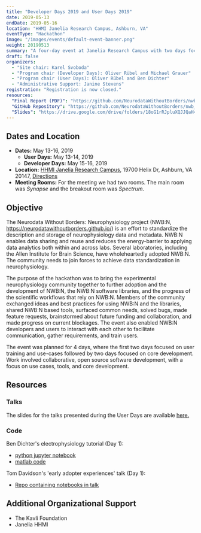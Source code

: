 ```yaml
---
title: "Developer Days 2019 and User Days 2019"
date: 2019-05-13
endDate: 2019-05-16
location: "HHMI Janelia Research Campus, Ashburn, VA"
eventType: "Hackathon"
image: "/images/events/default-event-banner.png"
weight: 20190513
summary: "A four-day event at Janelia Research Campus with two days focused on user training and use-cases followed by two days focused on core development, bringing the experimental neurophysiology community together to further adoption and development of NWB:N."
draft: false
organizers:
  - "Site chair: Karel Svoboda"
  - "Program chair (Developer Days): Oliver Rübel and Michael Grauer"
  - "Program chair (User Days): Oliver Rübel and Ben Dichter"
  - "Administrative Support: Janine Stevens"
registration: "Registration is now closed."
resources:
  "Final Report (PDF)": "https://github.com/NeurodataWithoutBorders/nwb_hackathons/raw/master/HCK06_2019_Janelia/report/Report___6th_NWB_N_Hackathon.pdf"
  "GitHub Repository": "https://github.com/NeurodataWithoutBorders/nwb_hackathons/tree/master/HCK06_2019_Janelia"
  "Slides": "https://drive.google.com/drive/folders/18oG1rRJpluXQJJQaH4xbz6u58LXPiZbI?usp=sharing"
---
```


## Dates and Location

- **Dates:** May 13-16, 2019
  - **User Days:** May 13-14, 2019
  - **Developer Days:** May 15-16, 2019
- **Location:** [HHMI Janelia Research Campus](https://www.janelia.org/), 19700 Helix Dr, Ashburn, VA 20147, [Directions](https://www.janelia.org/directions)
- **Meeting Rooms:** For the meeting we had two rooms. The main room was *Synapse* and the breakout room was *Spectrum*.

## Objective

The Neurodata Without Borders: Neurophysiology project (NWB:N, https://neurodatawithoutborders.github.io/) is an effort to standardize the description and storage of neurophysiology data and metadata. NWB:N enables data sharing and reuse and reduces the energy-barrier to applying data analytics both within and across labs. Several laboratories, including the Allen Institute for Brain Science, have wholeheartedly adopted NWB:N. The community needs to join forces to achieve data standardization in neurophysiology.

The purpose of the hackathon was to bring the experimental neurophysiology community together to further adoption and the development of NWB:N, the NWB:N software libraries, and the progress of the scientific workflows that rely on NWB:N. Members of the community exchanged ideas and best practices for using NWB:N and the libraries, shared NWB:N based tools, surfaced common needs, solved bugs, made feature requests, brainstormed about future funding and collaboration, and made progress on current blockages. The event also enabled NWB:N developers and users to interact with each other to facilitate communication, gather requirements, and train users.

The event was planned for 4 days, where the first two days focused on user training and use-cases followed by two days focused on core development. Work involved collaborative, open source software development, with a focus on use cases, tools, and core development.

## Resources

### Talks
The slides for the talks presented during the User Days are available [here.](https://drive.google.com/drive/folders/18oG1rRJpluXQJJQaH4xbz6u58LXPiZbI?usp=sharing)

### Code

Ben Dichter's electrophysiology tutorial (Day 1):

* [python jupyter notebook](http://htmlpreview.github.io/?https://github.com/NeurodataWithoutBorders/nwb_hackathons/blob/master/HCK06_2019_Janelia/NWB_tutorial_2019_python.html)
* [matlab code](http://htmlpreview.github.io/?https://github.com/NeurodataWithoutBorders/nwb_hackathons/blob/master/HCK06_2019_Janelia/NWB_tutorial_2019_matlab.html)

Tom Davidson's 'early adopter experiences' talk (Day 1):

* [Repo containing notebooks in talk](https://github.com/LorenFrankLab/franklab-nwb-hack/tree/master/hackathon-6)

## Additional Organizational Support

- The Kavli Foundation
- Janelia HHMI
